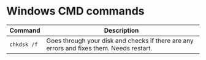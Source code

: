 # Windows CMD commands

| Command | Description |
| -- | -- |
| `chkdsk /f` | Goes through your disk and checks if there are any errors and fixes them. Needs restart. |
